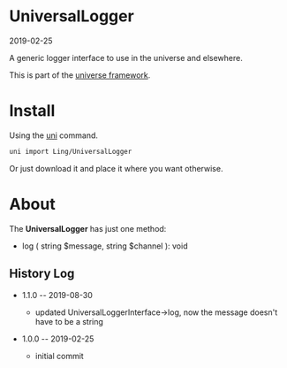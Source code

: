 UniversalLogger
=======================
2019-02-25



A generic logger interface to use in the universe and elsewhere.


This is part of the [universe framework](https://github.com/karayabin/universe-snapshot).


Install
==========
Using the [uni](https://github.com/lingtalfi/universe-naive-importer) command.
```bash
uni import Ling/UniversalLogger
```

Or just download it and place it where you want otherwise.




About
=====

The **UniversalLogger** has just one method:

- log ( string $message, string $channel ): void











History Log
------------------

- 1.1.0 -- 2019-08-30

    - updated UniversalLoggerInterface->log, now the message doesn't have to be a string
    
- 1.0.0 -- 2019-02-25

    - initial commit